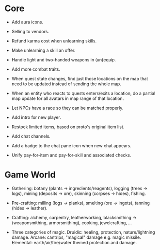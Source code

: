 # Core

* Add aura icons.

* Selling to vendors.

* Refund karma cost when unlearning skills.

* Make unlearning a skill an offer.

* Handle light and two-handed weapons in (un)equip.

* Add more combat traits.

* When quest state changes, find just those locations on the map that need
  to be updated instead of sending the whole map.

* When an entity who reacts to quests enters/exits a location, do a partial map
  update for all avatars in map range of that location.

* Let NPCs have a race so they can be matched properly.

* Add intro for new player.

* Restock limited items, based on proto's original item list.

* Add chat channels.

* Add a badge to the chat pane icon when new chat appears.

* Unify pay-for-item and pay-for-skill and associated checks.

# Game World

* Gathering: botany (plants -> ingredients/reagents), logging (trees ->
  logs), mining (deposits -> ore), skinning (corpses -> hides), fishing.

* Pre-crafting: milling (logs -> planks), smelting (ore -> ingots), tanning
  (hides -> leather).

* Crafting: alchemy, carpentry, leatherworking, blacksmithing ->
  (weaponsmithing, armorsmithing), cooking, jewelcrafting, ...

* Three categories of magic. Druidic: healing, protection, nature/lightning
  damage. Arcane: cantrips, "magical" damage e.g. magic missile. Elemental:
  earth/air/fire/water themed protection and damage.
